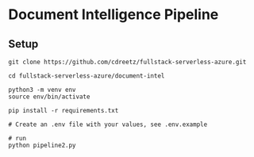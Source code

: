 # Document Intelligence Pipeline

## Setup

```
git clone https://github.com/cdreetz/fullstack-serverless-azure.git
```

```
cd fullstack-serverless-azure/document-intel
```

```
python3 -m venv env
source env/bin/activate
```

```
pip install -r requirements.txt
```

```
# Create an .env file with your values, see .env.example
```

```
# run
python pipeline2.py
```
